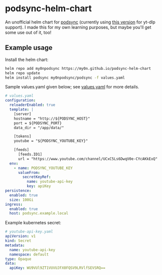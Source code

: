 # podsync-helm-chart

An unofficial helm chart for [podsync](https://github.com/mxpv/podsync) (currently using [this version](https://github.com/tuxpeople/docker-podsync) for yt-dlp support). I made this for my own learning purposes, but maybe you'll get some use out of it, too!

## Example usage

Install the helm chart:

```sh
helm repo add my0npodsync https://my0n.github.io/podsync-helm-chart
helm repo update
helm install podsync my0npodsync/podsync -f values.yaml
```

Sample values.yaml given below; see [values.yaml](charts/podsync/values.yaml) for more details.

```yaml
# values.yaml
configuration:
  reloaderEnabled: true
  template: |
    [server]
    hostname = "http://${PODSYNC_HOST}"
    port = ${PODSYNC_PORT}
    data_dir = "/app/data/"

    [tokens]
    youtube = "${PODSYNC_YOUTUBE_KEY}"

    [feeds]
      [feeds.ID1]
      url = "https://www.youtube.com/channel/UCxC5Ls6DwqV0e-CYcAKkExQ"
  env:
    - name: PODSYNC_YOUTUBE_KEY
      valueFrom:
        secretKeyRef:
          name: youtube-api-key
          key: apiKey
persistence:
  enabled: true
  size: 100Gi
ingress:
  enabled: true
  host: podsync.example.local
```

Example kubernetes secret:

```yaml
# youtube-api-key.yaml
apiVersion: v1
kind: Secret
metadata:
  name: youtube-api-key
  namespace: default
type: Opaque
data:
  apiKey: WU9VUl9ZT1VUVUJFX0FQSV9LRVlfSEVSRQ==
```
